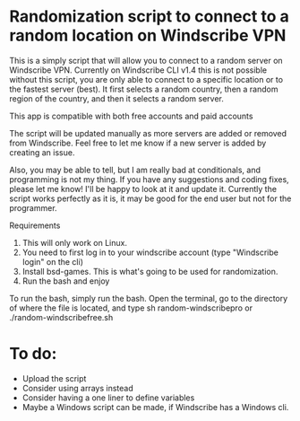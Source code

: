 # Randomization script to connect to a random location on Windscribe VPN

This is a simply script that will allow you to connect to a random server on Windscribe VPN. Currently on Windscribe CLI v1.4 this is not possible without this script, you are only able to connect to a specific location or to the fastest server (best). It first selects a random country, then a random region of the country, and then it selects a random server.

This app is compatible with both free accounts and paid accounts

The script will be updated manually as more servers are added or removed from Windscribe. Feel free to let me know if a new server is added by creating an issue. 

Also, you may be able to tell, but I am really bad at conditionals, and programming is not my thing. If you have any suggestions and coding fixes, please let me know! I'll be happy to look at it and update it. Currently the script works perfectly as it is, it may be good for the end user but not for the programmer.

Requirements
1. This will only work on Linux.
2. You need to first log in to your windscribe account (type "Windscribe login" on the cli)
3. Install bsd-games. This is what's going to be used for randomization.
4. Run the bash and enjoy

To run the bash, simply run the bash. Open the terminal, go to the directory of where the file is located, and type sh random-windscribepro or ./random-windscribefree.sh

# To do:
- Upload the script
- Consider using arrays instead
- Consider having a one liner to define variables
- Maybe a Windows script can be made, if Windscribe has a Windows cli.
